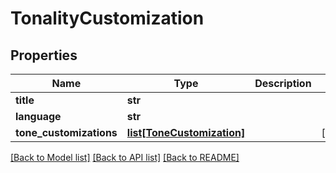 # TonalityCustomization

## Properties
Name | Type | Description | Notes
------------ | ------------- | ------------- | -------------
**title** | **str** |  | 
**language** | **str** |  | 
**tone_customizations** | [**list[ToneCustomization]**](ToneCustomization.md) |  | [optional] 

[[Back to Model list]](../README.md#documentation-for-models) [[Back to API list]](../README.md#documentation-for-api-endpoints) [[Back to README]](../README.md)


